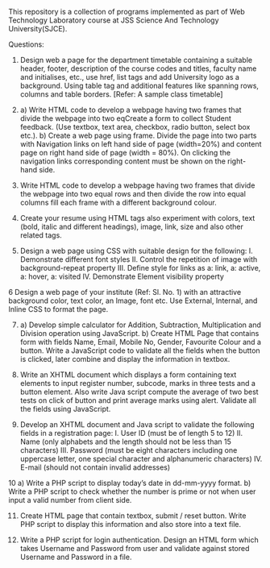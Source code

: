 This repository is a collection of programs implemented as part of Web Technology Laboratory course at JSS Science And Technology University(SJCE).

Questions:

1. Design web a page for the department timetable containing a suitable header, footer, description of the course codes and titles, faculty name and initialises, etc., use href, list tags and add University logo as a background. Using table tag and additional features like spanning rows, columns and table borders. [Refer: A sample class timetable]
   
2.  a) Write HTML code to develop a webpage having two frames that divide the webpage into two eqCreate a form to collect Student feedback. (Use textbox, text area, checkbox, radio button, select box etc.).
   b) Create a web page using frame. Divide the page into two parts with Navigation links on left hand side of page (width=20%) and content page on right hand side of page (width = 80%). On clicking the navigation links corresponding content must be shown on the right-hand side.

3. Write HTML code to develop a webpage having two frames that divide the webpage into two equal rows and then divide the row into equal columns fill each frame with a different background colour.

4. Create your resume using HTML tags also experiment with colors, text (bold, italic and different headings), image, link, size and also other related tags.

5. Design a web page using CSS with suitable design for the following:
I. Demonstrate different font styles
II. Control the repetition of image with background-repeat property
III. Define style for links as a: link, a: active, a: hover, a: visited
IV. Demonstrate Element visibility property

6 Design a web page of your institute (Ref: Sl. No. 1) with an attractive background color, text color, an Image, font etc. Use External, Internal, and Inline CSS to format the page.

7. a) Develop simple calculator for Addition, Subtraction, Multiplication and Division operation using JavaScript.
   b) Create HTML Page that contains form with fields Name, Email, Mobile No, Gender, Favourite Colour and a button. Write a JavaScript code to validate all the fields when the button is clicked, later combine and display the information in textbox.
    
8. Write an XHTML document which displays a form containing text elements to input register number, subcode, marks in three tests and a button element. Also write Java script compute the average of two best tests on click of button and print average marks using alert. Validate all the fields using JavaScript.
   
9. Develop an XHTML document and Java script to validate the following fields in a registration page:
I. User ID (must be of length 5 to 12)
II. Name (only alphabets and the length should not be less than 15 characters)
III. Password (must be eight characters including one uppercase letter, one special character and
alphanumeric characters)
IV. E-mail (should not contain invalid addresses)

10 a) Write a PHP script to display today’s date in dd-mm-yyyy format.
   b) Write a PHP script to check whether the number is prime or not when user input a valid number from client side.
   
11. Create HTML page that contain textbox, submit / reset button. Write PHP script to display this information and also store into a text file.
    
12. Write a PHP script for login authentication. Design an HTML form which takes Username and Password from user and validate against stored Username and Password in a file.
